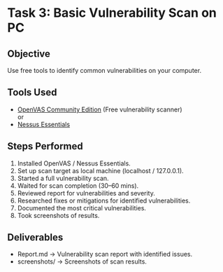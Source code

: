 
# Task 3: Basic Vulnerability Scan on PC

## Objective
Use free tools to identify common vulnerabilities on your computer.

## Tools Used
- [OpenVAS Community Edition](https://www.openvas.org/) (Free vulnerability scanner)  
or  
- [Nessus Essentials](https://www.tenable.com/products/nessus/nessus-essentials)

## Steps Performed
1. Installed OpenVAS / Nessus Essentials.
2. Set up scan target as local machine (localhost / 127.0.0.1).
3. Started a full vulnerability scan.
4. Waited for scan completion (30–60 mins).
5. Reviewed report for vulnerabilities and severity.
6. Researched fixes or mitigations for identified vulnerabilities.
7. Documented the most critical vulnerabilities.
8. Took screenshots of results.

## Deliverables
- Report.md → Vulnerability scan report with identified issues.  
- screenshots/ → Screenshots of scan results.
